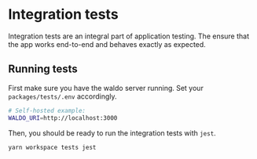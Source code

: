 # Integration tests

Integration tests are an integral part of application testing. The ensure that the app works end-to-end and behaves exactly as expected.

## Running tests

First make sure you have the waldo server running. Set your `packages/tests/.env` accordingly.

```bash
# Self-hosted example:
WALDO_URI=http://localhost:3000
```

Then, you should be ready to run the integration tests with `jest`.

```bash
yarn workspace tests jest
```

